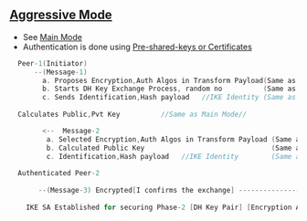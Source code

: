 ## [Aggressive Mode](https://www.cloudshark.org/captures/e51f5c8a6b24)
- See [Main Mode](..)
- Authentication is done using [Pre-shared-keys or Certificates](/Networking/OSI-Layers/Layer-3/VPN/Part1_IKE)
```c
  Peer-1(Initiator)                                                                 Peer-2(Responder)
      --(Message-1) 
        a. Proposes Encryption,Auth Algos in Transform Payload(Same as Main Mode Message-1)
        b. Starts DH Key Exchange Process, random no          (Same as Main Mode Message-3)
        c. Sends Identification,Hash payload   //IKE Identity (Same as Main Mode Message-5) -->
                                                                            Authenticated Peer-1
  Calculates Public,Pvt Key          //Same as Main Mode//                  Calculates Public,Pvt Key

        <--  Message-2 
         a. Selected Encryption,Auth Algos in Transform Payload (Same as Main-mode Message-2) 
         b. Calculated Public Key                               (Same as Main-mode Message-4)
         c. Identification,Hash payload   //IKE Identity        (Same as Main Mode Message-6) --
         
  Authenticated Peer-2
  
       --(Message-3) Encrypted[I confirms the exchange] --------------------------->
   
    IKE SA Established for securing Phase-2 [DH Key Pair] [Encryption Algo] [Hash Algo]
```
